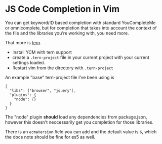 # JS Code Completion in Vim

You can get keyword/ID based completion with standard YouCompleteMe or omnicomplete,
but for completion that takes into account the context of the file and the libraries you're working with,
you need more.

That more is [tern](http://ternjs.net/).

- Install YCM with tern support
- create a `.tern-project` file in your current project with your current settings loaded.
- Restart vim from the directory with `.tern-project`

An example "base" tern-project file I've been using is

```
{
  "libs": ["browser", "jquery"],
  "plugins": {
    "node": {}
  }
}
```

The "node" plugin **should** load any dependencies from package.json, however this doesn't neccessarily get you completion
for those libraries.

There is an `ecmaVersion` field you can add and the default value is `6`, which the docs note should be fine for es5 as well.
